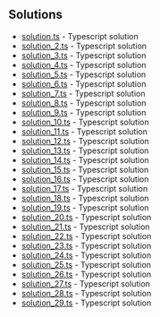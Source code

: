 

## Solutions

- [solution.ts](solution.ts) - Typescript solution
- [solution_2.ts](solution_2.ts) - Typescript solution
- [solution_3.ts](solution_3.ts) - Typescript solution
- [solution_4.ts](solution_4.ts) - Typescript solution
- [solution_5.ts](solution_5.ts) - Typescript solution
- [solution_6.ts](solution_6.ts) - Typescript solution
- [solution_7.ts](solution_7.ts) - Typescript solution
- [solution_8.ts](solution_8.ts) - Typescript solution
- [solution_9.ts](solution_9.ts) - Typescript solution
- [solution_10.ts](solution_10.ts) - Typescript solution
- [solution_11.ts](solution_11.ts) - Typescript solution
- [solution_12.ts](solution_12.ts) - Typescript solution
- [solution_13.ts](solution_13.ts) - Typescript solution
- [solution_14.ts](solution_14.ts) - Typescript solution
- [solution_15.ts](solution_15.ts) - Typescript solution
- [solution_16.ts](solution_16.ts) - Typescript solution
- [solution_17.ts](solution_17.ts) - Typescript solution
- [solution_18.ts](solution_18.ts) - Typescript solution
- [solution_19.ts](solution_19.ts) - Typescript solution
- [solution_20.ts](solution_20.ts) - Typescript solution
- [solution_21.ts](solution_21.ts) - Typescript solution
- [solution_22.ts](solution_22.ts) - Typescript solution
- [solution_23.ts](solution_23.ts) - Typescript solution
- [solution_24.ts](solution_24.ts) - Typescript solution
- [solution_25.ts](solution_25.ts) - Typescript solution
- [solution_26.ts](solution_26.ts) - Typescript solution
- [solution_27.ts](solution_27.ts) - Typescript solution
- [solution_28.ts](solution_28.ts) - Typescript solution
- [solution_29.ts](solution_29.ts) - Typescript solution
